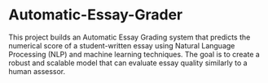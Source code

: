 # Automatic-Essay-Grader
This project builds an Automatic Essay Grading system that predicts the numerical score of a student-written essay using Natural Language Processing (NLP) and machine learning techniques. The goal is to create a robust and scalable model that can evaluate essay quality similarly to a human assessor.
